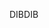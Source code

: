 <span data-ttu-id="3e3ef-101">DIB</span><span class="sxs-lookup"><span data-stu-id="3e3ef-101">DIB</span></span>
